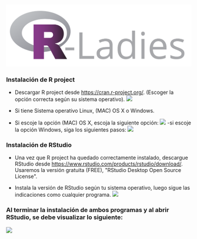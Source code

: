 ![](https://github.com/CaroOnate/images/blob/master/images/R-LadiesGlobal_RBG_online_LogoWithText_Horizontal.png)
### Instalación de R project

* Descargar R project desde https://cran.r-project.org/. (Escoger la opción correcta según su sistema operativo). 
![](https://github.com/DemoData2019/-miscellaneous/blob/master/images/R1.png)

* Si tiene Sistema operativo Linux, (MAC) OS X o Windows. 
 - Si escoje la  opción (MAC) OS X, escoja la siguiente opción:
![](https://github.com/DemoData2019/-miscellaneous/blob/master/images/MAC_R1.png)
  -si escoje la opción Windows, siga los siguientes pasos: 
![](https://github.com/DemoData2019/-miscellaneous/blob/master/images/Wind_R1.png)
  
### Instalación de RStudio 

* Una vez que R project ha quedado correctamente instalado, descargue RStudio desde https://www.rstudio.com/products/rstudio/download/. Usaremos la versión gratuita (FREE), "RStudio Desktop Open Source License".

* Instala la versión de RStudio según tu sistema operativo, luego sigue las indicaciones como cualquier programa.
![](https://github.com/DemoData2019/-miscellaneous/blob/master/images/RStudio1.png)

### Al terminar la instalación de ambos programas y al abrir RStudio, se debe visualizar lo siguiente:
![](https://github.com/DemoData2019/-miscellaneous/blob/master/images/RStudio.png)
